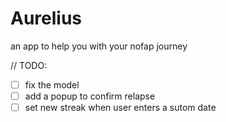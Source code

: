 # Aurelius

an app to help you with your nofap journey


// TODO:
-  [  ]  fix the model
-  [  ]  add a popup to confirm relapse
-  [  ]  set new streak when user enters a sutom date